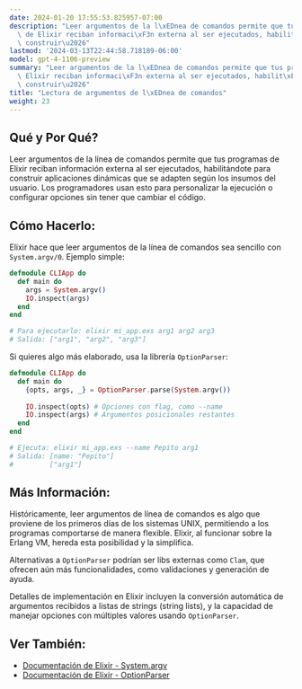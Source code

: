 ```yaml
---
date: 2024-01-20 17:55:53.825957-07:00
description: "Leer argumentos de la l\xEDnea de comandos permite que tus programas\
  \ de Elixir reciban informaci\xF3n externa al ser ejecutados, habilit\xE1ndote para\
  \ construir\u2026"
lastmod: '2024-03-13T22:44:58.718189-06:00'
model: gpt-4-1106-preview
summary: "Leer argumentos de la l\xEDnea de comandos permite que tus programas de\
  \ Elixir reciban informaci\xF3n externa al ser ejecutados, habilit\xE1ndote para\
  \ construir\u2026"
title: "Lectura de argumentos de l\xEDnea de comandos"
weight: 23
---
```


## Qué y Por Qué?
Leer argumentos de la línea de comandos permite que tus programas de Elixir reciban información externa al ser ejecutados, habilitándote para construir aplicaciones dinámicas que se adapten según los insumos del usuario. Los programadores usan esto para personalizar la ejecución o configurar opciones sin tener que cambiar el código.

## Cómo Hacerlo:
Elixir hace que leer argumentos de la línea de comandos sea sencillo con `System.argv/0`. Ejemplo simple:

```elixir
defmodule CLIApp do
  def main do
    args = System.argv()
    IO.inspect(args)
  end
end

# Para ejecutarlo: elixir mi_app.exs arg1 arg2 arg3
# Salida: ["arg1", "arg2", "arg3"]
```

Si quieres algo más elaborado, usa la librería `OptionParser`:

```elixir
defmodule CLIApp do
  def main do
    {opts, args, _} = OptionParser.parse(System.argv())
    
    IO.inspect(opts) # Opciones con flag, como --name
    IO.inspect(args) # Argumentos posicionales restantes
  end
end

# Ejecuta: elixir mi_app.exs --name Pepito arg1
# Salida: [name: "Pepito"]
#         ["arg1"]
```

## Más Información:
Históricamente, leer argumentos de línea de comandos es algo que proviene de los primeros días de los sistemas UNIX, permitiendo a los programas comportarse de manera flexible. Elixir, al funcionar sobre la Erlang VM, hereda esta posibilidad y la simplifica.

Alternativas a `OptionParser` podrían ser libs externas como `Clam`, que ofrecen aún más funcionalidades, como validaciones y generación de ayuda.

Detalles de implementación en Elixir incluyen la conversión automática de argumentos recibidos a listas de strings (string lists), y la capacidad de manejar opciones con múltiples valores usando `OptionParser`.

## Ver También:
- [Documentación de Elixir - System.argv](https://hexdocs.pm/elixir/System.html#argv/0)
- [Documentación de Elixir - OptionParser](https://hexdocs.pm/elixir/OptionParser.html)

